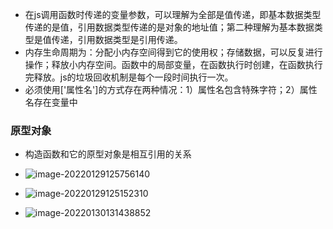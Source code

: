 -  在js调用函数时传递的变量参数，可以理解为全部是值传递，即基本数据类型传递的是值，引用数据类型传递的是对象的地址值；第二种理解为基本数据类型是值传递，引用数据类型是引用传递。
- 内存生命周期为：分配小内存空间得到它的使用权；存储数据，可以反复进行操作；释放小内存空间。函数中的局部变量，在函数执行时创建，在函数执行完释放。js的垃圾回收机制是每个一段时间执行一次。
- 必须使用['属性名']的方式存在两种情况：1）属性名包含特殊字符；2）属性名存在变量中

### 原型对象

- 构造函数和它的原型对象是相互引用的关系
- ![image-20220129125756140](C:\Users\hq\AppData\Roaming\Typora\typora-user-images\image-20220129125756140.png)
- ![image-20220129125152310](C:\Users\hq\AppData\Roaming\Typora\typora-user-images\image-20220129125152310.png)

- ![image-20220130131438852](C:\Users\hq\AppData\Roaming\Typora\typora-user-images\image-20220130131438852.png)